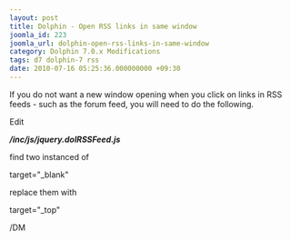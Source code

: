```yaml
---
layout: post
title: Dolphin - Open RSS links in same window
joomla_id: 223
joomla_url: dolphin-open-rss-links-in-same-window
category: Dolphin 7.0.x Modifications
tags: d7 dolphin-7 rss
date: 2010-07-16 05:25:36.000000000 +09:30
---
```

<p>If you do not want a new window opening when you click on links in RSS feeds - such as the forum feed, you will need to do the following.</p>
<p>Edit</p>
<p><strong><em>/inc/js/jquery.dolRSSFeed.js</em></strong></p>
<p>find two instanced of</p>
<p class="code">target="_blank"</p>
<p>replace them with</p>
<p class="code">target="_top"</p>
<p>/DM</p>

